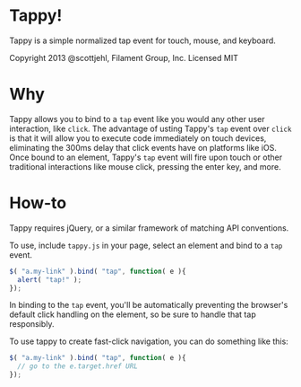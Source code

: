 Tappy! 
=====

Tappy is a simple normalized tap event for touch, mouse, and keyboard.

Copyright 2013 @scottjehl, Filament Group, Inc. Licensed MIT

Why
===

Tappy allows you to bind to a `tap` event like you would any other user interaction, like `click`. The advantage of usting Tappy's  `tap` event over `click` is that it will allow you to execute code immediately on touch devices, eliminating the 300ms delay that click events have on platforms like iOS. Once bound to an element, Tappy's `tap` event will fire upon touch or other traditional interactions like mouse click, pressing the enter key, and more. 


How-to
===

Tappy requires jQuery, or a similar framework of matching API conventions. 

To use, include `tappy.js` in your page, select an element and bind to a `tap` event. 

``` js
$( "a.my-link" ).bind( "tap", function( e ){ 
  alert( "tap!" );
}); 
```
In binding to the `tap` event, you'll be automatically preventing the browser's default click handling on the element, so be sure to handle that tap responsibly.

To use tappy to create fast-click navigation, you can do something like this:

``` js
$( "a.my-link" ).bind( "tap", function( e ){ 
  // go to the e.target.href URL
}); 
```
